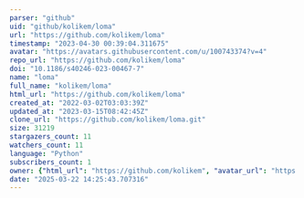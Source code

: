 ```yaml
---
parser: "github"
uid: "github/kolikem/loma"
url: "https://github.com/kolikem/loma"
timestamp: "2023-04-30 00:39:04.311675"
avatar: "https://avatars.githubusercontent.com/u/100743374?v=4"
repo_url: "https://github.com/kolikem/loma"
doi: "10.1186/s40246-023-00467-7"
name: "loma"
full_name: "kolikem/loma"
html_url: "https://github.com/kolikem/loma"
created_at: "2022-03-02T03:03:39Z"
updated_at: "2023-03-15T08:42:45Z"
clone_url: "https://github.com/kolikem/loma.git"
size: 31219
stargazers_count: 11
watchers_count: 11
language: "Python"
subscribers_count: 1
owner: {"html_url": "https://github.com/kolikem", "avatar_url": "https://avatars.githubusercontent.com/u/100743374?v=4", "login": "kolikem", "type": "User"}
date: "2025-03-22 14:25:43.707316"
---
```

